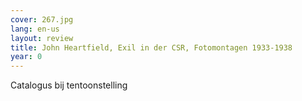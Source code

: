```yaml
---
cover: 267.jpg
lang: en-us
layout: review
title: John Heartfield, Exil in der CSR, Fotomontagen 1933-1938
year: 0
---
```

Catalogus bij tentoonstelling
